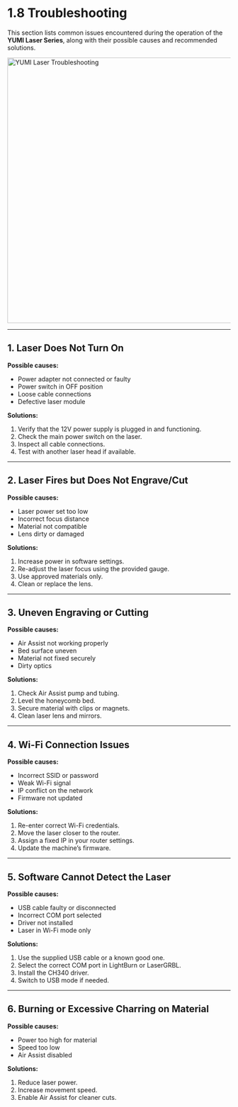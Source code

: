 # 1.8 Troubleshooting

This section lists common issues encountered during the operation of the **YUMI Laser Series**, along with their possible causes and recommended solutions.

<img src="../../img/Yumi_laser/troubleshooting/yumi_laser_troubleshooting.png" width="600" alt="YUMI Laser Troubleshooting">

---

## 1. Laser Does Not Turn On

**Possible causes:**
- Power adapter not connected or faulty
- Power switch in OFF position
- Loose cable connections
- Defective laser module

**Solutions:**
1. Verify that the 12V power supply is plugged in and functioning.
2. Check the main power switch on the laser.
3. Inspect all cable connections.
4. Test with another laser head if available.

---

## 2. Laser Fires but Does Not Engrave/Cut

**Possible causes:**
- Laser power set too low
- Incorrect focus distance
- Material not compatible
- Lens dirty or damaged

**Solutions:**
1. Increase power in software settings.
2. Re-adjust the laser focus using the provided gauge.
3. Use approved materials only.
4. Clean or replace the lens.

---

## 3. Uneven Engraving or Cutting

**Possible causes:**
- Air Assist not working properly
- Bed surface uneven
- Material not fixed securely
- Dirty optics

**Solutions:**
1. Check Air Assist pump and tubing.
2. Level the honeycomb bed.
3. Secure material with clips or magnets.
4. Clean laser lens and mirrors.

---

## 4. Wi-Fi Connection Issues

**Possible causes:**
- Incorrect SSID or password
- Weak Wi-Fi signal
- IP conflict on the network
- Firmware not updated

**Solutions:**
1. Re-enter correct Wi-Fi credentials.
2. Move the laser closer to the router.
3. Assign a fixed IP in your router settings.
4. Update the machine’s firmware.

---

## 5. Software Cannot Detect the Laser

**Possible causes:**
- USB cable faulty or disconnected
- Incorrect COM port selected
- Driver not installed
- Laser in Wi-Fi mode only

**Solutions:**
1. Use the supplied USB cable or a known good one.
2. Select the correct COM port in LightBurn or LaserGRBL.
3. Install the CH340 driver.
4. Switch to USB mode if needed.

---

## 6. Burning or Excessive Charring on Material

**Possible causes:**
- Power too high for material
- Speed too low
- Air Assist disabled

**Solutions:**
1. Reduce laser power.
2. Increase movement speed.
3. Enable Air Assist for cleaner cuts.




